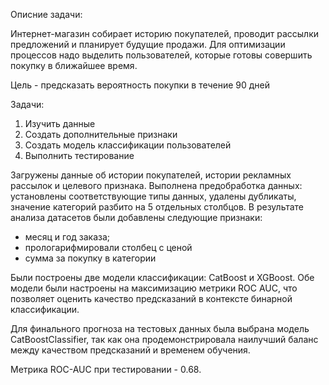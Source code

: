 Описние задачи: 

Интернет-магазин собирает историю покупателей, проводит рассылки предложений и планирует будущие продажи. Для оптимизации процессов надо выделить пользователей, которые готовы совершить покупку в ближайшее время.

Цель - предсказать вероятность покупки в течение 90 дней

Задачи:

1. Изучить данные
2. Создать дополнительные признаки
3. Создать модель классификации пользователей
4. Выполнить тестирование
   
Загружены данные об истории покупателей, истории рекламных рассылок и целевого признака. Выполнена предобработка данных: установлены соответствующие типы данных, удалены дубликаты, значение категорий разбито на 5 отдельных столбцов. В результате анализа датасетов были добавлены следующие признаки:

- месяц и год заказа;
- прологарифмировали столбец с ценой
- сумма за покупку в категории
  
Были построены две модели классификации: CatBoost и XGBoost. Обе модели были настроены на максимизацию метрики ROC AUC, что позволяет оценить качество предсказаний в контексте бинарной классификации.

Для финального прогноза на тестовых данных была выбрана модель CatBoostClassifier, так как она продемонстрировала наилучший баланс между качеством предсказаний и временем обучения. 

Метрика ROC-AUC при тестировании - 0.68.
